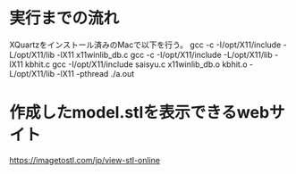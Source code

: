 # 実行までの流れ
XQuartzをインストール済みのMacで以下を行う。
gcc -c -I/opt/X11/include -L/opt/X11/lib -lX11 x11winlib_db.c
gcc -c -I/opt/X11/include -L/opt/X11/lib -lX11 kbhit.c
gcc -I/opt/X11/include saisyu.c x11winlib_db.o kbhit.o -L/opt/X11/lib -lX11 -pthread
./a.out

# 作成したmodel.stlを表示できるwebサイト
https://imagetostl.com/jp/view-stl-online